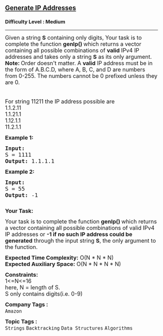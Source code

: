 <h2><a href="https://practice.geeksforgeeks.org/problems/generate-ip-addresses/1">Generate IP Addresses</a></h2><h3>Difficulty Level : Medium</h3><hr><div class="problems_problem_content__Xm_eO"><p><span style="font-size: 18px;">Given a string <strong>S</strong>&nbsp;containing only digits, Your task is to complete the function <strong>genIp()&nbsp;</strong>which returns a vector containing all possible combinations&nbsp;of <strong>valid</strong> IPv4 IP addresses and takes only a string <strong>S</strong>&nbsp;as its only argument.<br><strong>Note: </strong>Order doesn't matter. A <strong>valid</strong> IP address must be in the form of A.B.C.D, where A, B, C, and D are numbers from 0-255. The numbers cannot be 0 prefixed unless they are 0.<br><br><br>For string 11211 the IP address possible are&nbsp;<br>1.1.2.11<br>1.1.21.1<br>1.12.1.1<br>11.2.1.1</span></p>
<p><span style="font-size: 18px;"><strong>Example 1:</strong></span></p>
<pre><span style="font-size: 18px;"><strong>Input:
</strong>S = 1111
<strong>Output: </strong>1.1.1.1
</span></pre>
<p><span style="font-size: 18px;"><strong>Example 2:</strong></span></p>
<pre><span style="font-size: 18px;"><strong>Input:</strong>
S = 55
<strong>Output:</strong> -1</span></pre>
<p><br><span style="font-size: 18px;"><strong>Your Task:</strong></span></p>
<p><span style="font-size: 18px;">Your task is to complete the function <strong>genIp()&nbsp;</strong>which returns a vector containing all possible combinations&nbsp;of valid IPv4 IP addresses&nbsp;or <strong>-1 if no such IP address could be generated</strong> through the input string <strong>S</strong>,&nbsp;the only argument to the function.</span></p>
<p><span style="font-size: 18px;"><strong>Expected Time Complexity:</strong>&nbsp;O(N * N * N)<br><strong>Expected Auxiliary Space:</strong>&nbsp;O(N * N * N * N)</span></p>
<p><span style="font-size: 18px;"><strong>Constraints:</strong><br>1&lt;=N&lt;=16<br>here, N = length of S.<br>S only contains digits(i.e. 0-9)</span></p></div><p><span style=font-size:18px><strong>Company Tags : </strong><br><code>Amazon</code>&nbsp;<br><p><span style=font-size:18px><strong>Topic Tags : </strong><br><code>Strings</code>&nbsp;<code>Backtracking</code>&nbsp;<code>Data Structures</code>&nbsp;<code>Algorithms</code>&nbsp;